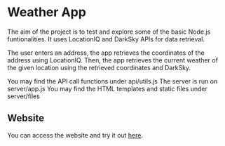 # Weather App

The aim of the project is to test and explore some of the basic Node.js funtionalities. It uses LocationIQ and DarkSky APIs for data retrieval.

The user enters an address, the app retrieves the coordinates of the address using LocationIQ. 
Then, the app retrieves the current weather of the given location using the retrieved coordinates and DarkSky.

You may find the API call functions under api/utils.js
The server is run on server/app.js
You may find the HTML templates and static files under server/files

## Website

You can access the website and try it out [here](https://atukalp-weather-app.herokuapp.com/weather).

